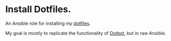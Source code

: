 # Install Dotfiles.
An Ansible role for installing my [dotfiles](https://github.com/ndouglas/dotfiles).

My goal is mostly to replicate the functionality of [Dotbot](https://github.com/anishathalye/dotbot), but in raw Ansible.
